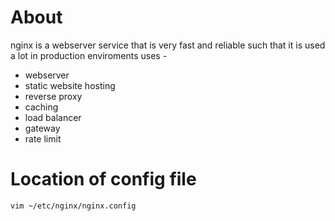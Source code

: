 # About 
nginx is a webserver service that is very fast and reliable such that it is used a lot in production enviroments
uses - 
- webserver
- static website hosting
- reverse proxy
- caching
- load balancer
- gateway
- rate limit

# Location of config file
```
vim ~/etc/nginx/nginx.config
```
